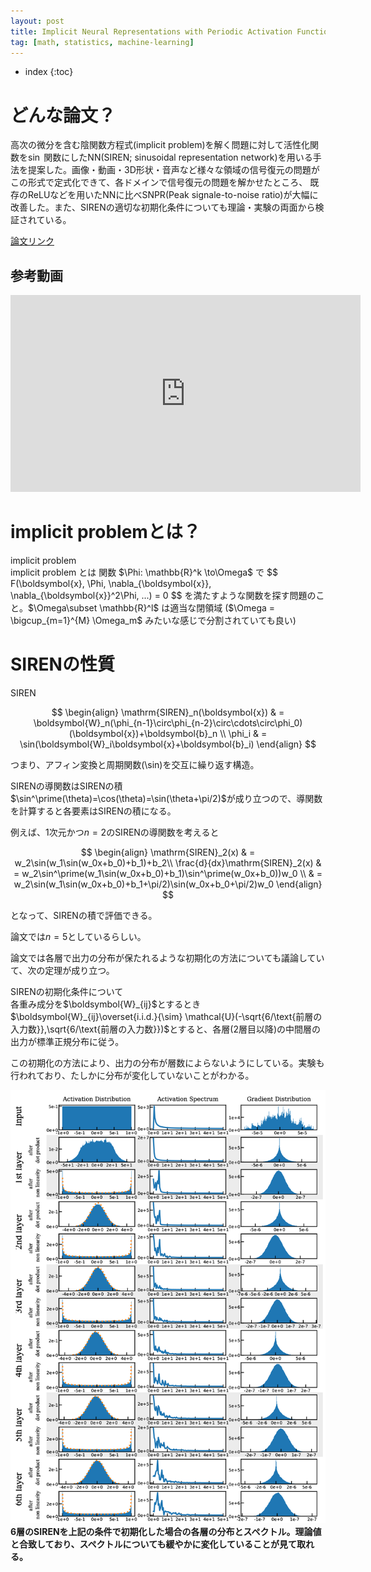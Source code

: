 ```yaml
---
layout: post
title: Implicit Neural Representations with Periodic Activation Functions を読んだ
tag: [math, statistics, machine-learning]
---
```


* index
{:toc}

# どんな論文？

高次の微分を含む陰関数方程式(implicit problem)を解く問題に対して活性化関数を$\sin$ 関数にしたNN(SIREN; sinusoidal representation network)を用いる手法を提案した。画像・動画・3D形状・音声など様々な領域の信号復元の問題がこの形式で定式化できて、各ドメインで信号復元の問題を解かせたところ、
既存のReLUなどを用いたNNに比べSNPR(Peak signale-to-noise ratio)が大幅に改善した。また、SIRENの適切な初期化条件についても理論・実験の両面から検証されている。

[論文リンク](https://arxiv.org/abs/2006.09661)

## 参考動画

<iframe width="560" height="315" src="https://www.youtube.com/embed/Q2fLWGBeaiI" frameborder="0" allow="accelerometer; autoplay; encrypted-media; gyroscope; picture-in-picture" allowfullscreen></iframe>


# implicit problemとは？

<div class='definition'>
<div class='box-title'>implicit problem</div>
implicit problem とは 関数 $\Phi: \mathbb{R}^k \to\Omega$ で 
$$
F(\boldsymbol{x}, \Phi, \nabla_{\boldsymbol{x}}, \nabla_{\boldsymbol{x}}^2\Phi, ...) = 0
$$
を満たすような関数を探す問題のこと。$\Omega\subset \mathbb{R}^l$ は適当な閉領域 ($\Omega = \bigcup_{m=1}^{M} \Omega_m$ みたいな感じで分割されていても良い)
</div>

# SIRENの性質

<div class='definition'>
<div class='box-title'>SIREN</div>

$$
\begin{align}
\mathrm{SIREN}_n(\boldsymbol{x}) & = \boldsymbol{W}_n(\phi_{n-1}\circ\phi_{n-2}\circ\cdots\circ\phi_0)(\boldsymbol{x})+\boldsymbol{b}_n \\
\phi_i & = \sin(\boldsymbol{W}_i\boldsymbol{x}+\boldsymbol{b}_i)  
\end{align}
$$

つまり、アフィン変換と周期関数(\sin)を交互に繰り返す構造。
</div>

<div class='theorem'>
<div class='box-title'>SIRENの導関数はSIRENの積</div>
$\sin^\prime(\theta)=\cos(\theta)=\sin(\theta+\pi/2)$が成り立つので、導関数を計算すると各要素はSIRENの積になる。
</div>

例えば、1次元かつ$n=2$のSIRENの導関数を考えると

$$
\begin{align}
\mathrm{SIREN}_2(x) & = w_2\sin(w_1\sin(w_0x+b_0)+b_1)+b_2\\
\frac{d}{dx}\mathrm{SIREN}_2(x) & =  w_2\sin^\prime(w_1\sin(w_0x+b_0)+b_1)\sin^\prime(w_0x+b_0))w_0 \\
& = w_2\sin(w_1\sin(w_0x+b_0)+b_1+\pi/2)\sin(w_0x+b_0+\pi/2)w_0 
\end{align}
$$

となって、SIRENの積で評価できる。

論文では$n=5$としているらしい。

論文では各層で出力の分布が保たれるような初期化の方法についても議論していて、次の定理が成り立つ。

<div class='theorem'>
<div class='box-title'>SIRENの初期化条件について</div>
各重み成分を$\boldsymbol{W}_{ij}$とするとき$\boldsymbol{W}_{ij}\overset{i.i.d.}{\sim} \mathcal{U}(-\sqrt{6/\text{前層の入力数}},\sqrt{6/\text{前層の入力数}})$とすると、各層(2層目以降)の中間層の出力が標準正規分布に従う。
</div>

この初期化の方法により、出力の分布が層数によらないようにしている。実験も行われており、たしかに分布が変化していないことがわかる。

![sirenの初期化](/images/siren_initialization.png)
**6層のSIRENを上記の条件で初期化した場合の各層の分布とスペクトル。理論値と合致しており、スペクトルについても緩やかに変化していることが見て取れる。**

